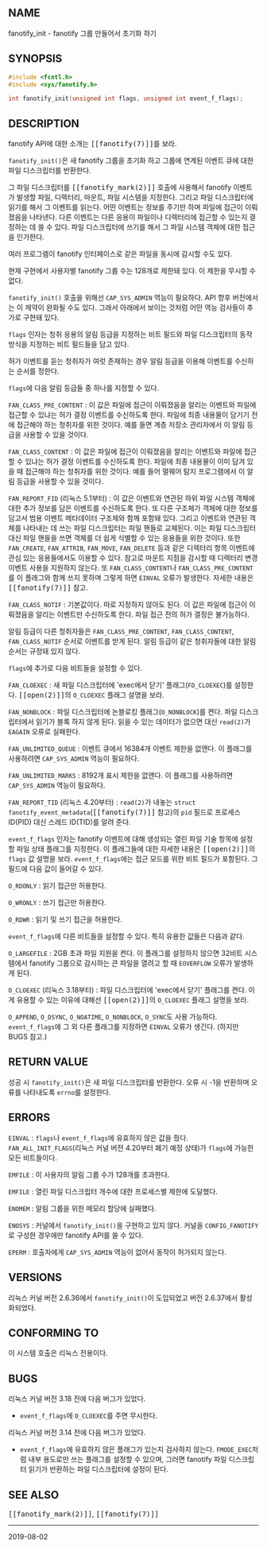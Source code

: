 ## NAME

fanotify_init - fanotify 그룹 만들어서 초기화 하기

## SYNOPSIS

```c
#include <fcntl.h>
#include <sys/fanotify.h>

int fanotify_init(unsigned int flags, unsigned int event_f_flags);
```

## DESCRIPTION

fanotify API에 대한 소개는 <tt>[[fanotify(7)]]</tt>를 보라.

`fanotify_init()`은 새 fanotify 그룹을 초기화 하고 그룹에 연계된 이벤트 큐에 대한 파일 디스크립터를 반환한다.

그 파일 디스크립터를 <tt>[[fanotify_mark(2)]]</tt> 호출에 사용해서 fanotify 이벤트가 발생할 파일, 디렉터리, 마운트, 파일 시스템을 지정한다. 그리고 파일 디스크립터에 읽기를 해서 그 이벤트를 읽는다. 어떤 이벤트는 정보를 주기만 하며 파일에 접근이 이뤄졌음을 나타낸다. 다른 이벤트는 다른 응용이 파일이나 디렉터리에 접근할 수 있는지 결정하는 데 쓸 수 있다. 파일 디스크립터에 쓰기를 해서 그 파일 시스템 객체에 대한 접근을 인가한다.

여러 프로그램이 fanotify 인터페이스로 같은 파일을 동시에 감시할 수도 있다.

현재 구현에서 사용자별 fanotify 그룹 수는 128개로 제한돼 있다. 이 제한을 무시할 수 없다.

`fanotify_init()` 호출을 위해선 `CAP_SYS_ADMIN` 역능이 필요하다. API 향후 버전에서는 이 제약이 완화될 수도 있다. 그래서 아래에서 보이는 것처럼 어떤 역능 검사들이 추가로 구현돼 있다.

`flags` 인자는 청취 응용의 알림 등급을 지정하는 비트 필드와 파일 디스크립터의 동작 방식을 지정하는 비트 필드들을 담고 있다.

허가 이벤트를 듣는 청취자가 여럿 존재하는 경우 알림 등급을 이용해 이벤트를 수신하는 순서를 정한다.

`flags`에 다음 알림 등급들 중 하나를 지정할 수 있다.

`FAN_CLASS_PRE_CONTENT`
:   이 값은 파일에 접근이 이뤄졌음을 알리는 이벤트와 파일에 접근할 수 있냐는 허가 결정 이벤트를 수신하도록 한다. 파일에 최종 내용물이 담기기 전에 접근해야 하는 청취자를 위한 것이다. 예를 들면 계층 저장소 관리자에서 이 알림 등급을 사용할 수 있을 것이다.

`FAN_CLASS_CONTENT`
:   이 값은 파일에 접근이 이뤄졌음을 알리는 이벤트와 파일에 접근할 수 있냐는 허가 결정 이벤트를 수신하도록 한다. 파일에 최종 내용물이 이미 담겨 있을 때 접근해야 하는 청취자를 위한 것이다. 예를 들어 멀웨어 탐지 프로그램에서 이 알림 등급을 사용할 수 있을 것이다.

`FAN_REPORT_FID` (리눅스 5.1부터)
:   이 값은 이벤트와 연관된 하위 파일 시스템 객체에 대한 추가 정보를 담은 이벤트를 수신하도록 한다. 또 다른 구조체가 객체에 대한 정보를 담고서 범용 이벤트 메타데이터 구조체와 함께 포함돼 있다. 그리고 이벤트와 연관된 객체를 나타내는 데 쓰는 파일 디스크립터는 파일 핸들로 교체된다. 이는 파일 디스크립터 대신 파일 핸들을 쓰면 객체를 더 쉽게 식별할 수 있는 응용들을 위한 것이다. 또한 `FAN_CREATE`, `FAN_ATTRIB`, `FAN_MOVE`, `FAN_DELETE` 등과 같은 디렉터리 항목 이벤트에 관심 있는 응용들에서도 이용할 수 있다. 참고로 마운트 지점을 감시할 때 디렉터리 변경 이벤트 사용을 지원하지 않는다. 또 `FAN_CLASS_CONTENT`나 `FAN_CLASS_PRE_CONTENT`를 이 플래그와 함께 쓰지 못하며 그렇게 하면 `EINVAL` 오류가 발생한다. 자세한 내용은 <tt>[[fanotify(7)]]</tt> 참고.

`FAN_CLASS_NOTIF`
:   기본값이다. 따로 지정하지 않아도 된다. 이 값은 파일에 접근이 이뤄졌음을 알리는 이벤트만 수신하도록 한다. 파일 접근 전의 허가 결정은 불가능하다.

알림 등급이 다른 청취자들은 `FAN_CLASS_PRE_CONTENT`, `FAN_CLASS_CONTENT`, `FAN_CLASS_NOTIF` 순서로 이벤트를 받게 된다. 알림 등급이 같은 청취자들에 대한 알림 순서는 규정돼 있지 않다.

`flags`에 추가로 다음 비트들을 설정할 수 있다.

`FAN_CLOEXEC`
:   새 파일 디스크립터에 'exec에서 닫기' 플래그(`FD_CLOEXEC`)를 설정한다. <tt>[[open(2)]]</tt>의 `O_CLOEXEC` 플래그 설명을 보라.

`FAN_NONBLOCK`
:   파일 디스크립터에 논블로킹 플래그(`O_NONBLOCK`)를 켠다. 파일 디스크립터에서 읽기가 블록 하지 않게 된다. 읽을 수 있는 데이터가 없으면 대신 `read(2)`가 `EAGAIN` 오류로 실패한다.

`FAN_UNLIMITED_QUEUE`
:   이벤트 큐에서 16384개 이벤트 제한을 없앤다. 이 플래그를 사용하려면 `CAP_SYS_ADMIN` 역능이 필요하다.

`FAN_UNLIMITED_MARKS`
:   8192개 표시 제한을 없앤다. 이 플래그를 사용하려면 `CAP_SYS_ADMIN` 역능이 필요하다.

`FAN_REPORT_TID` (리눅스 4.20부터)
:   `read(2)`가 내놓는 `struct fanotify_event_metadata`(<tt>[[fanotify(7)]]</tt> 참고)의 `pid` 필드로 프로세스 ID(PID) 대신 스레드 ID(TID)를 알려 준다.

`event_f_flags` 인자는 fanotify 이벤트에 대해 생성되는 열린 파일 기술 항목에 설정할 파일 상태 플래그를 지정한다. 이 플래그들에 대한 자세한 내용은 <tt>[[open(2)]]</tt>의 `flags` 값 설명을 보라. `event_f_flags`에는 접근 모드를 위한 비트 필드가 포함된다. 그 필드에 다음 값이 들어갈 수 있다.

`O_RDONLY`
:   읽기 접근만 허용한다.

`O_WRONLY`
:   쓰기 접근만 허용한다.

`O_RDWR`
:   읽기 및 쓰기 접근을 허용한다.

`event_f_flags`에 다른 비트들을 설정할 수 있다. 특히 유용한 값들은 다음과 같다.

`O_LARGEFILE`
:   2GB 초과 파일 지원을 켠다. 이 플래그를 설정하지 않으면 32비트 시스템에서 fanotify 그룹으로 감시하는 큰 파일을 열려고 할 때 `EOVERFLOW` 오류가 발생하게 된다.

`O_CLOEXEC` (리눅스 3.18부터)
:   파일 디스크립터에 'exec에서 닫기' 플래그를 켠다. 이게 유용할 수 있는 이유에 대해선 <tt>[[open(2)]]</tt>의 `O_CLOEXEC` 플래그 설명을 보라.

`O_APPEND`, `O_DSYNC`, `O_NOATIME`, `O_NONBLOCK`, `O_SYNC`도 사용 가능하다. `event_f_flags`에 그 외 다른 플래그를 지정하면 `EINVAL` 오류가 생긴다. (하지만 BUGS 참고.)

## RETURN VALUE

성공 시 `fanotify_init()`은 새 파일 디스크립터를 반환한다. 오류 시 -1을 반환하며 오류를 나타내도록 `errno`를 설정한다.

## ERRORS

`EINVAL`
:   `flags`나 `event_f_flags`에 유효하지 않은 값을 줬다. `FAN_ALL_INIT_FLAGS`(리눅스 커널 버전 4.20부터 폐기 예정 상태)가 `flags`에 가능한 모든 비트들이다.

`EMFILE`
:   이 사용자의 알림 그룹 수가 128개를 초과한다.

`EMFILE`
:   열린 파일 디스크립터 개수에 대한 프로세스별 제한에 도달했다.

`ENOMEM`
:   알림 그룹을 위한 메모리 할당에 실패했다.

`ENOSYS`
:   커널에서 `fanotify_init()`을 구현하고 있지 않다. 커널을 `CONFIG_FANOTIFY`로 구성한 경우에만 fanotify API를 쓸 수 있다.

`EPERM`
:   호출자에게 `CAP_SYS_ADMIN` 역능이 없어서 동작이 허가되지 않는다.

## VERSIONS

리눅스 커널 버전 2.6.36에서 `fanotify_init()`이 도입되었고 버전 2.6.37에서 활성화되었다.

## CONFORMING TO

이 시스템 호출은 리눅스 전용이다.

## BUGS

리눅스 커널 버전 3.18 전에 다음 버그가 있었다.

* `event_f_flags`에 `O_CLOEXEC`를 주면 무시한다.

리눅스 커널 버전 3.14 전에 다음 버그가 있었다.

* `event_f_flags`에 유효하지 않은 플래그가 있는지 검사하지 않는다. `FMODE_EXEC`처럼 내부 용도로만 쓰는 플래그를 설정할 수 있으며, 그러면 fanotify 파일 디스크립터 읽기가 반환하는 파일 디스크립터에 설정이 된다.

## SEE ALSO

<tt>[[fanotify_mark(2)]]</tt>, <tt>[[fanotify(7)]]</tt>

----

2019-08-02

